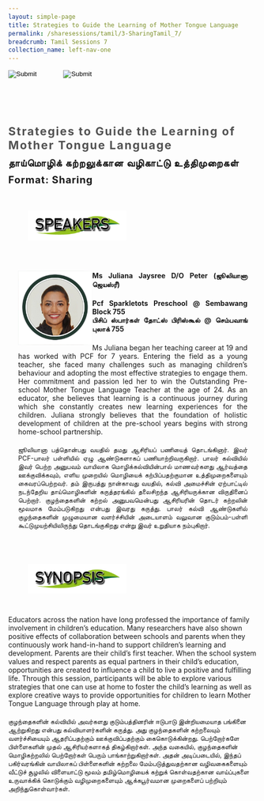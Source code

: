 ```yaml
---
layout: simple-page
title: Strategies to Guide the Learning of Mother Tongue Language
permalink: /sharesessions/tamil/3-SharingTamil_7/
breadcrumb: Tamil Sessions 7
collection_name: left-nav-one
---
```




<input type="image" name="btnBack" id="btnBack" onclick="goBack()" src="/images/btnBack.png" style="height:70px;">
<input type="image" name="btnRegister" id="btnRegister" src="/images/btnClosed.png"
    style="height:70px;padding-left: 50px;" />

<link href="/misc/bootstrap.min.css" rel="stylesheet" />
<link href="/misc/Site.css" rel="stylesheet" />
<style>
    .divSPMain {
        padding: 20px;
        padding-top: 20px;
        text-align: justify;
        border-radius: 20px;
    }
    .divSPInfo {
        padding-top: 1px;
    }
</style>
<script>
        function goBack() {
          window.history.back();
        }
        </script>
        
<div id="PanelSess">
    <div class="col-md-12" style="padding-top: 40px;">
        <b>
            <span id="lblTitle_EL" style="font-weight: bold; font-size: 23px; letter-spacing: 2px; color: #525252">
                Strategies to Guide the Learning of Mother Tongue Language</span></b>
    </div>
    <div class="col-md-12" style="padding-top: 10px;">
        <span id="lblTitle_OL" style="font-weight: bold; font-size: 20px; letter-spacing: 1px;">
        தாய்மொழிக் கற்றலுக்கான வழிகாட்டு உத்திமுறைகள்</span>
    </div>
    <div class="col-md-12" style="padding-top: 10px;">
        <span id="tblFormat" style="font-weight: bold; font-size: 20px; letter-spacing: 1px;"><b>Format:</b>
            Sharing</span>
    </div>
    <div class="row divSPMain">
        <h2 style="text-decoration: underline; padding-left: 20px;">
            <img src="/images/sessions/HDerSpeakers.png" style="height: 60px;width:199px;" /></h2>
        <div class="col-md-2">
        </div>
    </div>
 <div class="row divSPMain">
                            <div class="col-md-2">
                                <img id="RptSpeaker_Img_0" src="/images/sessions/T71.png" style="float: left; width: 150px;" />
                            </div>
                            <div class="divSPInfo col-md-10">
                                <div class="col-md-12" style="font-weight: bold;">
                                    <span id="RptSpeaker_lblName_0">Ms Juliana Jaysree D/O Peter (ஜூலியானா ஜெயஸ்ரீ)</span>
                                </div>
                                <div class="col-md-12" style="padding-top: 20px; font-weight: bold;">
                                    <span id="RptSpeaker_lblOrg_EL_0">Pcf Sparkletots Preschool @ Sembawang Block 755</span>
                                </div>
                                <div class="col-md-12" style="font-weight: bold;">
                                    <span id="RptSpeaker_lblOrg_OL_0">பிசிப் ஸ்பார்கள் தோட்ஸ் பிரிஸ்கூல்  @ செம்பவாங் புலாக் 755</span>
                                </div>
                                <div class="col-md-12" style="padding-top: 20px;">
                                    <span id="RptSpeaker_Label1_0">Ms Juliana began her teaching career at 19 and has worked with PCF for 7 years. Entering the field as a young teacher, she faced many challenges such as managing children’s behaviour and adopting the most effective strategies to engage them. Her commitment and passion led her to win the Outstanding Pre-school Mother Tongue Language Teacher at the age of 24.  As an educator, she believes that learning is a continuous journey during which she constantly creates new learning experiences for the children. Juliana strongly believes that the foundation of holistic development of children at the pre-school years begins with strong home-school partnership.</span>
                                </div>
                                <div class="col-md-12" style="padding-top: 20px; font-size: 13px;">
                                    <span id="RptSpeaker_Label2_0">ஜூலியானா பத்தொன்பது வயதில் தமது ஆசிரியப் பணியைத் தொடங்கினார். இவர் PCF-பாலர் பள்ளியில் ஏழு ஆண்டுகளாகப் பணியாற்றிவருகிறார். பாலர் கல்வியில் இவர் பெற்ற அனுபவம் வாயிலாக  மொழிக்கல்வியின்பால் மாணவர்களது ஆர்வத்தை ஊக்குவிக்கவும், எளிய முறையில் மொழியைக் கற்பிப்பதற்குமான உத்திமுறைகளையும் கைவரப்பெற்றவர். தம் இருபத்து நான்காவது  வயதில், கல்வி அமைச்சின் ஏற்பாட்டில் நடந்தேறிய  தாய்மொழிகளின் கருத்தரங்கில் தலைசிறந்த ஆசிரியருக்கான விருதினைப் பெற்றார்.  குழந்தைகளின் கற்றல் அனுபவமென்பது ஆசிரியரின் தொடர் கற்றலின் மூலமாக மேம்படுகிறது என்பது இவரது கருத்து. பாலர் கல்வி ஆண்டுகளில் குழந்தைகளின் முழுமையான வளர்ச்சியின் அடையாளம் வலுவான குடும்பம்-பள்ளி கூட்டுமுயற்சியிலிருந்து தொடங்குகிறது என்று இவர் உறுதியாக நம்புகிறார்.</span>
                                </div>
                            </div>
                        </div>
    <div class="row divSPMain">
        <h2 style="text-decoration: underline; padding-left: 20px;">
            <img src="/images/sessions/HderSynopsis.png" style="height: 60px;width:199px;" /></h2>
        <div class="col-md-2">
        </div>
    </div>
    <div class="col-md-2">
    </div>
   <div class="divSPInfo col-md-10">
                        <div class="col-md-12">
                            <span id="lblSynosis_EL">Educators across the nation have long professed the importance of family involvement in children’s education.  Many researchers have also shown positive effects of collaboration between schools and parents when they continuously work hand-in-hand to support children’s learning and development.  Parents are their child’s first teacher.  When the school system values and respect parents as equal partners in their child’s education, opportunities are created to influence a child to live a positive and fulfilling life.  Through this session, participants will be able to explore various strategies that one can use at home to foster the child’s learning as well as explore creative ways to provide opportunities for children to learn Mother Tongue Language through play at home. </span>
                        </div>
                        <div class="col-md-12" style="padding-top: 20px; font-size: 13px;">
                            <span id="lblSynosis_OL">குழந்தைகளின் கல்வியில் அவர்களது குடும்பத்தினரின் ஈடுபாடு இன்றியமையாத பங்கினை ஆற்றுகிறது என்பது கல்வியாளர்களின் கருத்து.  அது குழந்தைகளின் கற்றலையும்  வளர்ச்சியையும்  ஆதரிப்பதற்கும் ஊக்குவிப்பதற்கும் கைகொடுக்கின்றது. பெற்றோர்களே பிள்ளைகளின் முதல் ஆசிரியர்களாகத் திகழ்கிறார்கள். அந்த வகையில், குழந்தைகளின் மொழிகற்றலில் பெற்றோர்கள் பெரும் பாங்காற்றுகிறார்கள். அதன் அடிப்படையில், இந்தப் பகிர்வரங்கின் வாயிலாகப் பிள்ளைகளின் கற்றலை மேம்படுத்துவதற்கான வழிவகைகளையும் வீட்டுச் சூழலில் விளையாட்டு மூலம் தமிழ்மொழியைக் கற்றுக் கொள்வதற்கான வாய்ப்புகளை உருவாக்கிக் கொடுக்கும் வழிமுறைகளையும்  ஆக்கபூர்வமான முறைகளைப் பற்றியும் அறிந்துகொள்வார்கள்.</span>
                        </div>
                    </div>

</div>
